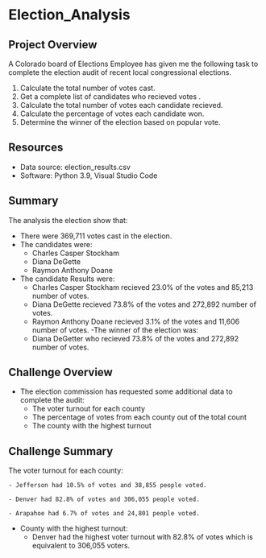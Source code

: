 # Election_Analysis

## Project Overview 
A Colorado board of Elections Employee has given me the following task to complete the election audit of recent local congressional elections.

1. Calculate the total number of votes cast.
2. Get a complete list of candidates who recieved votes .
3. Calculate the total number of votes each candidate recieved.
4. Calculate the percentage of votes each candidate won.
5. Determine the winner of the election based on popular vote.

## Resources 
- Data source: election_results.csv
- Software: Python 3.9, Visual Studio Code

## Summary 
The analysis the election show that:
- There were 369,711 votes cast in the election.
- The candidates were:
    - Charles Casper Stockham
    - Diana DeGette
    - Raymon Anthony Doane
- The candidate Results were:
    - Charles Casper Stockham recieved 23.0% of the votes and 85,213 number of votes.
    - Diana DeGette recieved 73.8% of the votes and 272,892 number of votes.
    - Raymon Anthony Doane recieved 3.1% of the votes and 11,606  number of votes.
-The winner of the election was:
    - Diana DeGetter who recieved 73.8% of the votes and 272,892 number of votes.

## Challenge Overview 
- The election commission has requested some additional data to complete the audit:
    - The voter turnout for each county
    - The percentage of votes from each county out of the total count
    - The county with the highest turnout

## Challenge Summary
The voter turnout for each county:

    - Jefferson had 10.5% of votes and 38,855 people voted.
    
    - Denver had 82.8% of votes and 306,055 people voted. 
    
    - Arapahoe had 6.7% of votes and 24,801 people voted.
    
- County with the highest turnout:
    - Denver had the highest voter turnout with 82.8% of votes which is equivalent to 306,055 voters.
    
